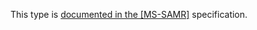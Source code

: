This type is [documented in the [MS-SAMR]](https://learn.microsoft.com/en-us/openspecs/windows_protocols/ms-samr/c9293797-e11d-4098-be12-bf9e1de91f20) specification.
